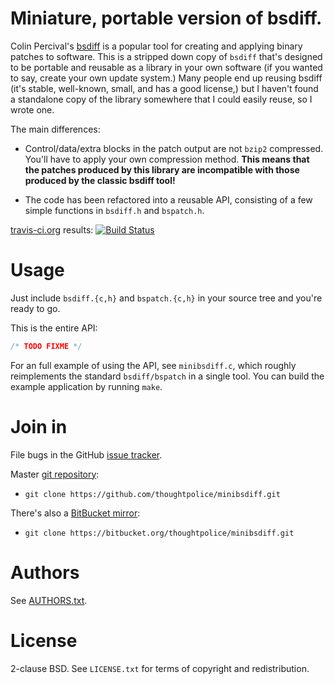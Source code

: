 # Miniature, portable version of bsdiff.

Colin Percival's [bsdiff][] is a popular tool for creating and applying binary
patches to software. This is a stripped down copy of `bsdiff` that's designed
to be portable and reusable as a library in your own software (if you wanted to
say, create your own update system.) Many people end up reusing bsdiff (it's
stable, well-known, small, and has a good license,) but I haven't found a
standalone copy of the library somewhere that I could easily reuse, so I wrote
one.

The main differences:

  * Control/data/extra blocks in the patch output are not `bzip2` compressed.
    You'll have to apply your own compression method. **This means that the
    patches produced by this library are incompatible with those produced by
    the classic bsdiff tool!**

  * The code has been refactored into a reusable API, consisting of a few
    simple functions in `bsdiff.h` and `bspatch.h`.

[travis-ci.org](http://travis-ci.org) results: [![Build Status](https://secure.travis-ci.org/thoughtpolice/minibsdiff.png?branch=master)](http://travis-ci.org/thoughtpolice/minibsdiff)

# Usage

Just include `bsdiff.{c,h}` and `bspatch.{c,h}` in your source tree and you're
ready to go.

This is the entire API:

```c
/* TODO FIXME */
```

For an full example of using the API, see `minibsdiff.c`, which roughly
reimplements the standard `bsdiff/bspatch` in a single tool. You can build the
example application by running `make`.

# Join in

File bugs in the GitHub [issue tracker][].

Master [git repository][gh]:

* `git clone https://github.com/thoughtpolice/minibsdiff.git`

There's also a [BitBucket mirror][bb]:

* `git clone https://bitbucket.org/thoughtpolice/minibsdiff.git`

# Authors

See [AUTHORS.txt](https://raw.github.com/thoughtpolice/minibsdiff/master/AUTHORS.txt).

# License

2-clause BSD. See `LICENSE.txt` for terms of copyright and redistribution.

[bsdiff]: http://www.daemonology.net/bsdiff/
[issue tracker]: http://github.com/thoughtpolice/minibsdiff/issues
[gh]: http://github.com/thoughtpolice/minibsdiff
[bb]: http://bitbucket.org/thoughtpolice/minibsdiff
